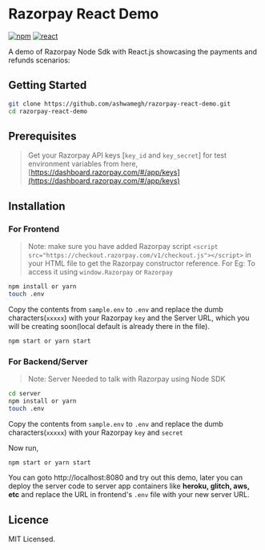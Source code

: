 # Razorpay React Demo

[![npm](https://img.shields.io/npm/v/razorpay.svg?maxAge=2592000?style=flat-square)](https://www.npmjs.com/package/razorpay)
[![react](https://i.imgur.com/n7etgPr.png)](https://reactjs.org/)

A demo of Razorpay Node Sdk with React.js showcasing the payments and refunds scenarios: 

## Getting Started

```bash
git clone https://github.com/ashwamegh/razorpay-react-demo.git
cd razorpay-react-demo
```

## Prerequisites

> Get your Razorpay API keys [`key_id` and `key_secret`] for test environment variables from here, [https://dashboard.razorpay.com/#/app/keys](https://dashboard.razorpay.com/#/app/keys)

## Installation

### For Frontend

> Note: make sure you have added Razorpay script `<script src="https://checkout.razorpay.com/v1/checkout.js"></script>` in your HTML file to get the Razorpay constructor reference. For Eg: To access it using `window.Razorpay` or `Razorpay`

```bash
npm install or yarn
touch .env
```

Copy the contents from `sample.env` to `.env` and replace the dumb characters(`xxxxx`) with your Razorpay `key` and the Server URL, which you will be creating soon(local default is already there in the file).

```bash
npm start or yarn start
```



### For Backend/Server 
> Note:  Server Needed to talk with Razorpay using Node SDK

```bash
cd server
npm install or yarn
touch .env
```
Copy the contents from `sample.env` to `.env` and replace the dumb characters(`xxxxx`) with your Razorpay `key` and `secret`

Now run,
```bash
npm start or yarn start
```

You can goto http://localhost:8080 and try out this demo, later you can deploy the server code to server app containers like **heroku, glitch, aws, etc** and replace the URL in frontend's `.env` file with your new server URL.

## Licence

MIT Licensed.




